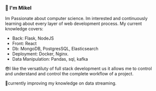 ### 👋 I'm Mikel

Im Passionate about computer science. 
Im interested and continuously learning about every layer of web development process.
My current knowledge covers:
* Back: Flask, NodeJS
* Front: React
* Db: MongoDB, PostgresSQL, Elasticsearch
* Deployment: Docker, Nginx.
* Data Manipulation: Pandas, sql, kafka

:sunglasses:I like the versatiluty of full stack development us it allows me to control and understand and control the complete workflow of a project.

🔭currently improving my knowledge on data streaming.


<!--
**mzabalza/mzabalza** is a ✨ _special_ ✨ repository because its `README.md` (this file) appears on your GitHub profile.

Here are some ideas to get you started:

- 🔭 I’m currently working on ...
- 🌱 I’m currently learning ...
- 👯 I’m looking to collaborate on ...
- 🤔 I’m looking for help with ...
- 💬 Ask me about ...
- 📫 How to reach me: ...
- 😄 Pronouns: ...
- ⚡ Fun fact: ...
-->
